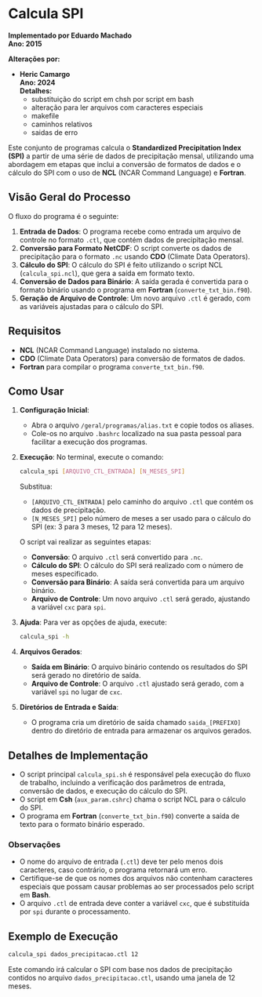 # Calcula SPI

**Implementado por Eduardo Machado**  
**Ano: 2015**

**Alterações por:**
- **Heric Camargo**  
  **Ano: 2024**  
  **Detalhes:**
   - substituição do script em chsh por script em bash
   - alteração para ler arquivos com caracteres especiais
   - makefile
   - caminhos relativos
   - saidas de erro

Este conjunto de programas calcula o **Standardized Precipitation Index (SPI)** a partir de uma série de dados de precipitação mensal, utilizando uma abordagem em etapas que inclui a conversão de formatos de dados e o cálculo do SPI com o uso de **NCL** (NCAR Command Language) e **Fortran**.

## Visão Geral do Processo

O fluxo do programa é o seguinte:

1. **Entrada de Dados**: O programa recebe como entrada um arquivo de controle no formato `.ctl`, que contém dados de precipitação mensal.
2. **Conversão para Formato NetCDF**: O script converte os dados de precipitação para o formato `.nc` usando **CDO** (Climate Data Operators).
3. **Cálculo do SPI**: O cálculo do SPI é feito utilizando o script NCL (`calcula_spi.ncl`), que gera a saída em formato texto.
4. **Conversão de Dados para Binário**: A saída gerada é convertida para o formato binário usando o programa em **Fortran** (`converte_txt_bin.f90`).
5. **Geração de Arquivo de Controle**: Um novo arquivo `.ctl` é gerado, com as variáveis ajustadas para o cálculo do SPI.

## Requisitos

- **NCL** (NCAR Command Language) instalado no sistema.
- **CDO** (Climate Data Operators) para conversão de formatos de dados.
- **Fortran** para compilar o programa `converte_txt_bin.f90`.

## Como Usar

1. **Configuração Inicial**:
   - Abra o arquivo `/geral/programas/alias.txt` e copie todos os aliases.
   - Cole-os no arquivo `.bashrc` localizado na sua pasta pessoal para facilitar a execução dos programas.
   
2. **Execução**:
   No terminal, execute o comando:

   ```bash
   calcula_spi [ARQUIVO_CTL_ENTRADA] [N_MESES_SPI]
   ```

   Substitua:
   - `[ARQUIVO_CTL_ENTRADA]` pelo caminho do arquivo `.ctl` que contém os dados de precipitação.
   - `[N_MESES_SPI]` pelo número de meses a ser usado para o cálculo do SPI (ex: 3 para 3 meses, 12 para 12 meses).

   O script vai realizar as seguintes etapas:
   - **Conversão**: O arquivo `.ctl` será convertido para `.nc`.
   - **Cálculo do SPI**: O cálculo do SPI será realizado com o número de meses especificado.
   - **Conversão para Binário**: A saída será convertida para um arquivo binário.
   - **Arquivo de Controle**: Um novo arquivo `.ctl` será gerado, ajustando a variável `cxc` para `spi`.

3. **Ajuda**:
   Para ver as opções de ajuda, execute:

   ```bash
   calcula_spi -h
   ```

4. **Arquivos Gerados**:
   - **Saída em Binário**: O arquivo binário contendo os resultados do SPI será gerado no diretório de saída.
   - **Arquivo de Controle**: O arquivo `.ctl` ajustado será gerado, com a variável `spi` no lugar de `cxc`.

5. **Diretórios de Entrada e Saída**:
   - O programa cria um diretório de saída chamado `saida_[PREFIXO]` dentro do diretório de entrada para armazenar os arquivos gerados.
   
## Detalhes de Implementação

- O script principal `calcula_spi.sh` é responsável pela execução do fluxo de trabalho, incluindo a verificação dos parâmetros de entrada, conversão de dados, e execução do cálculo do SPI.
- O script em **Csh** (`aux_param.cshrc`) chama o script NCL para o cálculo do SPI.
- O programa em **Fortran** (`converte_txt_bin.f90`) converte a saída de texto para o formato binário esperado.

### Observações

- O nome do arquivo de entrada (`.ctl`) deve ter pelo menos dois caracteres, caso contrário, o programa retornará um erro.
- Certifique-se de que os nomes dos arquivos não contenham caracteres especiais que possam causar problemas ao ser processados pelo script em **Bash**.
- O arquivo `.ctl` de entrada deve conter a variável `cxc`, que é substituída por `spi` durante o processamento.

## Exemplo de Execução

```bash
calcula_spi dados_precipitacao.ctl 12
```

Este comando irá calcular o SPI com base nos dados de precipitação contidos no arquivo `dados_precipitacao.ctl`, usando uma janela de 12 meses.

